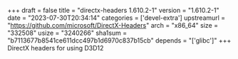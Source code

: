 +++
draft = false
title = "directx-headers 1.610.2-1"
version = "1.610.2-1"
date = "2023-07-30T20:34:14"
categories = ['devel-extra']
upstreamurl = "https://github.com/microsoft/DirectX-Headers"
arch = "x86_64"
size = "332508"
usize = "3240266"
sha1sum = "b7113677b8541ce611dcc497b1d6970c837b15cb"
depends = "['glibc']"
+++
DirectX headers for using D3D12